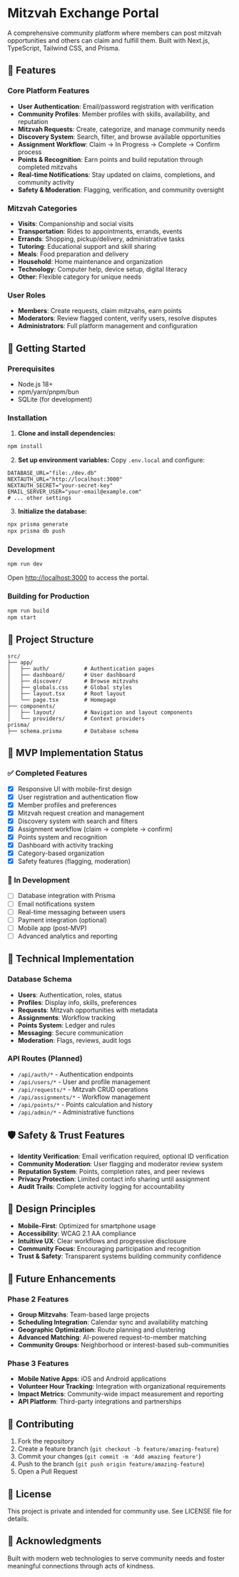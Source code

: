# Mitzvah Exchange Portal

A comprehensive community platform where members can post mitzvah opportunities and others can claim and fulfill them. Built with Next.js, TypeScript, Tailwind CSS, and Prisma.

## 🌟 Features

### Core Platform Features
- **User Authentication**: Email/password registration with verification
- **Community Profiles**: Member profiles with skills, availability, and reputation
- **Mitzvah Requests**: Create, categorize, and manage community needs
- **Discovery System**: Search, filter, and browse available opportunities
- **Assignment Workflow**: Claim → In Progress → Complete → Confirm process
- **Points & Recognition**: Earn points and build reputation through completed mitzvahs
- **Real-time Notifications**: Stay updated on claims, completions, and community activity
- **Safety & Moderation**: Flagging, verification, and community oversight

### Mitzvah Categories
- **Visits**: Companionship and social visits
- **Transportation**: Rides to appointments, errands, events
- **Errands**: Shopping, pickup/delivery, administrative tasks
- **Tutoring**: Educational support and skill sharing
- **Meals**: Food preparation and delivery
- **Household**: Home maintenance and organization
- **Technology**: Computer help, device setup, digital literacy
- **Other**: Flexible category for unique needs

### User Roles
- **Members**: Create requests, claim mitzvahs, earn points
- **Moderators**: Review flagged content, verify users, resolve disputes
- **Administrators**: Full platform management and configuration

## 🚀 Getting Started

### Prerequisites
- Node.js 18+
- npm/yarn/pnpm/bun
- SQLite (for development)

### Installation

1. **Clone and install dependencies:**
```bash
npm install
```

2. **Set up environment variables:**
Copy `.env.local` and configure:
```env
DATABASE_URL="file:./dev.db"
NEXTAUTH_URL="http://localhost:3000"
NEXTAUTH_SECRET="your-secret-key"
EMAIL_SERVER_USER="your-email@example.com"
# ... other settings
```

3. **Initialize the database:**
```bash
npx prisma generate
npx prisma db push
```

### Development

```bash
npm run dev
```

Open [http://localhost:3000](http://localhost:3000) to access the portal.

### Building for Production

```bash
npm run build
npm start
```

## 📁 Project Structure

```
src/
├── app/
│   ├── auth/           # Authentication pages
│   ├── dashboard/      # User dashboard
│   ├── discover/       # Browse mitzvahs
│   ├── globals.css     # Global styles
│   ├── layout.tsx      # Root layout
│   └── page.tsx        # Homepage
├── components/
│   ├── layout/         # Navigation and layout components
│   └── providers/      # Context providers
prisma/
├── schema.prisma       # Database schema
```

## 🎯 MVP Implementation Status

### ✅ Completed Features
- [x] Responsive UI with mobile-first design
- [x] User registration and authentication flow
- [x] Member profiles and preferences
- [x] Mitzvah request creation and management
- [x] Discovery system with search and filters
- [x] Assignment workflow (claim → complete → confirm)
- [x] Points system and recognition
- [x] Dashboard with activity tracking
- [x] Category-based organization
- [x] Safety features (flagging, moderation)

### 🚧 In Development
- [ ] Database integration with Prisma
- [ ] Email notifications system
- [ ] Real-time messaging between users
- [ ] Payment integration (optional)
- [ ] Mobile app (post-MVP)
- [ ] Advanced analytics and reporting

## 🔧 Technical Implementation

### Database Schema
- **Users**: Authentication, roles, status
- **Profiles**: Display info, skills, preferences
- **Requests**: Mitzvah opportunities with metadata
- **Assignments**: Workflow tracking
- **Points System**: Ledger and rules
- **Messaging**: Secure communication
- **Moderation**: Flags, reviews, audit logs

### API Routes (Planned)
- `/api/auth/*` - Authentication endpoints
- `/api/users/*` - User and profile management
- `/api/requests/*` - Mitzvah CRUD operations
- `/api/assignments/*` - Workflow management
- `/api/points/*` - Points calculation and history
- `/api/admin/*` - Administrative functions

## 🛡️ Safety & Trust Features

- **Identity Verification**: Email verification required, optional ID verification
- **Community Moderation**: User flagging and moderator review system
- **Reputation System**: Points, completion rates, and peer reviews
- **Privacy Protection**: Limited contact info sharing until assignment
- **Audit Trails**: Complete activity logging for accountability

## 🎨 Design Principles

- **Mobile-First**: Optimized for smartphone usage
- **Accessibility**: WCAG 2.1 AA compliance
- **Intuitive UX**: Clear workflows and progressive disclosure
- **Community Focus**: Encouraging participation and recognition
- **Trust & Safety**: Transparent systems building community confidence

## 📱 Future Enhancements

### Phase 2 Features
- **Group Mitzvahs**: Team-based large projects
- **Scheduling Integration**: Calendar sync and availability matching
- **Geographic Optimization**: Route planning and clustering
- **Advanced Matching**: AI-powered request-to-member matching
- **Community Groups**: Neighborhood or interest-based sub-communities

### Phase 3 Features
- **Mobile Native Apps**: iOS and Android applications
- **Volunteer Hour Tracking**: Integration with organizational requirements
- **Impact Metrics**: Community-wide impact measurement and reporting
- **API Platform**: Third-party integrations and partnerships

## 🤝 Contributing

1. Fork the repository
2. Create a feature branch (`git checkout -b feature/amazing-feature`)
3. Commit your changes (`git commit -m 'Add amazing feature'`)
4. Push to the branch (`git push origin feature/amazing-feature`)
5. Open a Pull Request

## 📄 License

This project is private and intended for community use. See LICENSE file for details.

## 🙏 Acknowledgments

Built with modern web technologies to serve community needs and foster meaningful connections through acts of kindness.
